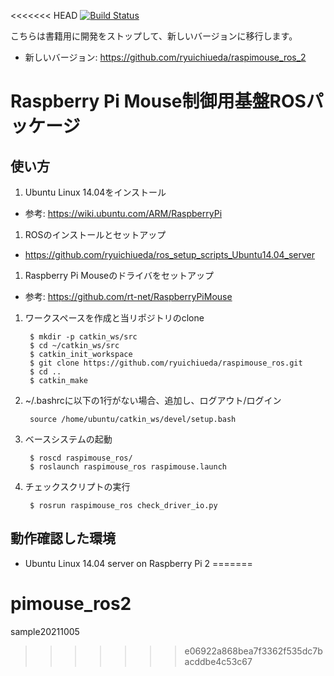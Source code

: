 <<<<<<< HEAD
[![Build Status](https://travis-ci.org/ryuichiueda/raspimouse_ros.svg?branch=master)](https://travis-ci.org/ryuichiueda/raspimouse_ros)

こちらは書籍用に開発をストップして、新しいバージョンに移行します。

* 新しいバージョン: https://github.com/ryuichiueda/raspimouse_ros_2

# Raspberry Pi Mouse制御用基盤ROSパッケージ

## 使い方

1. Ubuntu Linux 14.04をインストール
  - 参考: https://wiki.ubuntu.com/ARM/RaspberryPi
1. ROSのインストールとセットアップ
  - https://github.com/ryuichiueda/ros_setup_scripts_Ubuntu14.04_server
1. Raspberry Pi Mouseのドライバをセットアップ
  - 参考: https://github.com/rt-net/RaspberryPiMouse 
1. ワークスペースを作成と当リポジトリのclone

        $ mkdir -p catkin_ws/src
        $ cd ~/catkin_ws/src
        $ catkin_init_workspace
        $ git clone https://github.com/ryuichiueda/raspimouse_ros.git
        $ cd ..
        $ catkin_make

1. ~/.bashrcに以下の1行がない場合、追加し、ログアウト/ログイン

        source /home/ubuntu/catkin_ws/devel/setup.bash

1. ベースシステムの起動

        $ roscd raspimouse_ros/
        $ roslaunch raspimouse_ros raspimouse.launch 

1. チェックスクリプトの実行

        $ rosrun raspimouse_ros check_driver_io.py 



## 動作確認した環境

- Ubuntu Linux 14.04 server on Raspberry Pi 2
=======
# pimouse_ros2
sample20211005
>>>>>>> e06922a868bea7f3362f535dc7bacddbe4c53c67
